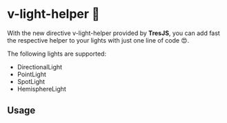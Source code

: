 # v-light-helper 🔆

With the new directive v-light-helper provided by **TresJS**, you can add fast the respective helper to your lights with just one line of code 😍.

The following lights are supported:
- DirectionalLight
- PointLight
- SpotLight
- HemisphereLight

## Usage

<DirectiveVLightHelperUsageCode />

